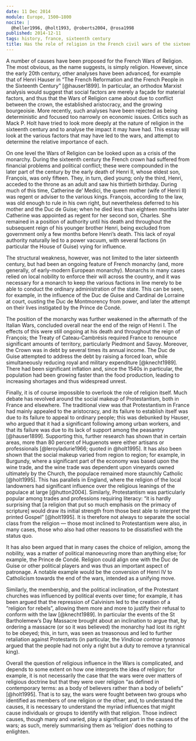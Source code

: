 ```yaml
---
date: 11 Dec 2014
module: Europe, 1500–1800
nocite: |
  @heller1996, @holt1993, @roberts2004, @rosa1998
published: 2014-12-11
tags: history, france, sixteenth century
title: Has the role of religion in the French civil wars of the sixteenth century been exaggerated?
---
```


A number of causes have been proposed for the French Wars of Religion. The most obvious, as the name suggests, is simply religion. However, since the early 20th century, other analyses have been advanced, for example that of Henri Hauser in “The French Reformation and the French People in the Sixteenth Century” [@hauser1899]. In particular, an orthodox Marxist analysis would suggest that social factors are merely a façade for material factors, and thus that the Wars of Religion came about due to conflict between the crown, the established aristocracy, and the growing bourgeoisie. More recently, such analyses have been rejected as being deterministic and focused too narrowly on economic issues. Critics such as Mack P. Holt have tried to look more deeply at the nature of religion in the sixteenth century and to analyse the impact it may have had. This essay will look at the various factors that may have led to the wars, and attempt to determine the relative importance of each.

On one level the Wars of Religion can be looked upon as a crisis of the monarchy. During the sixteenth century the French crown had suffered from financial problems and political conflict; these were compounded in the later part of the century by the early death of Henri II, whose eldest son, François, was only fifteen. They, in turn, died young; only the third, Henri, acceded to the throne as an adult and saw his thirtieth birthday. During much of this time, Catherine de’ Medici, the queen mother (wife of Henri II) was regent or adviser to the various kings. François, according to the law, was old enough to rule in his own right, but nevertheless deferred to his mother and the Duc de Guise; when he died less than eighteen months later Catherine was appointed as regent for her second son, Charles. She remained in a position of authority until his death and throughout the subsequent reign of his younger brother Henri, being excluded from government only a few months before Henri’s death. This lack of royal authority naturally led to a power vacuum, with several factions (in particular the House of Guise) vying for influence.

The structural weakness, however, was not limited to the later sixteenth century, but had been an ongoing feature of French monarchy (and, more generally, of early-modern European monarchy). Monarchs in many cases relied on local nobility to enforce their will across the country, and it was necessary for a monarch to keep the various factions in line merely to be able to conduct the ordinary administration of the state. This can be seen, for example, in the influence of the Duc de Guise and Cardinal de Lorraine at court, ousting the Duc de Montmorency from power, and later the attempt on their lives instigated by the Prince de Condé.

The position of the monarchy was further weakened in the aftermath of the Italian Wars, concluded overall near the end of the reign of Henri I. The effects of this were still ongoing at his death and throughout the reign of François; the Treaty of Cateau-Cambrésis required France to renounce significant amounts of territory, particularly Piedmont and Savoy. Moreover, the Crown was in debt by several times its annual income. The Duc de Guise attempted to address the debt by raising a forced loan, while simultaneously reducing royal and military expenditure [@knecht1989]. There had been significant inflation and, since the 1540s in particular, the population had been growing faster than the food production, leading to increasing shortages and thus widespread unrest.

Finally, it is of course impossible to overlook the role of religion itself. Much debate has revolved around the social makeup of Protestantism, both in France and elsewhere. The traditional view was that Protestantism in France had mainly appealed to the aristocracy, and its failure to establish itself was due to its failure to appeal to ordinary people; this was debunked by Hauser, who argued that it had a significant following among urban workers, and that its failure was due to its lack of support among the peasantry [@hauser1899]. Supporting this, further research has shown that in certain areas, more than 80 percent of Huguenots were either artisans or professionals [@leroyladurie1966; quoted in @holt1995]. It has also been shown that the social makeup varied from region to region; for example, in Burgundy, where a significant part of the economy was based upon the wine trade, and the wine trade was dependent upon vineyards owned ultimately by the Church, the populace remained more staunchly Catholic [@holt1995]. This has parallels in England, where the religion of the local landowners had significant influence over the religious leanings of the populace at large [@hutton2004]. Similarly, Protestantism was particularly popular among trades and professions requiring literacy: “it is hardly surprising that \[a religion that put so much emphasis on the primacy of scripture] would draw its initial strength from those best able to interpret the printed Gospel” [@holt1995]. It is therefore not always to separate the social class from the religion — those most inclined to Protestantism were also, in many cases, those who also had other reasons to be dissatisfied with the status quo.

It has also been argued that in many cases the choice of religion, among the nobility, was a matter of political manoeuvring more than anything else; for example, the Prince de Condé. Religion could align one with the Duc de Guise or other political players and was thus an important aspect of patronage. A notable example would be the conversion of Henri IV to Catholicism towards the end of the wars, intended as a unifying move.

Similarly, the membership, and the political inclination, of the Protestant churches was influenced by political events over time; for example, it has been argued that the repression of Calvinism led to the creation of a “religion for rebels”, allowing them more and more to justify their refusal to conform with the law [@knecht1989]. In particular the events of the St Bartholemew’s Day Massacre brought about an inclination to argue that, by ordering a massacre (or so it was believed) the monarchy had lost its right to be obeyed; this, in turn, was seen as treasonous and led to further retaliation against Protestants (in particular, the _Vindicae contrae tyrannos_ argued that the people had not only a right but a duty to remove a tyrannical king).

Overall the question of religious influence in the Wars is complicated, and depends to some extent on how one interprets the idea of religion; for example, it is not necessarily the case that the wars were over matters of religious doctrine but that they were over religion “as defined in contemporary terms: as a body of believers rather than a body of beliefs” [@holt1995]. That is to say, the wars were fought between two groups who identified as members of one religion or the other, and, to understand the causes, it is necessary to understand the myriad influences that might cause individuals or groups to identify with that religion. Those indirect causes, though many and varied, play a significant part in the causes of the wars; as such, merely summarising them as ‘religion’ does nothing to enlighten.
